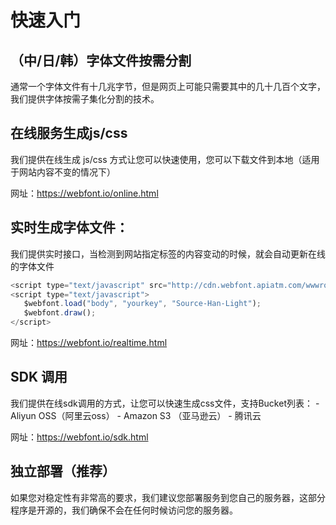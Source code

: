 # 快速入门

## （中/日/韩）字体文件按需分割
通常一个字体文件有十几兆字节，但是网页上可能只需要其中的几十几百个文字，我们提供字体按需子集化分割的技术。

## 在线服务生成js/css
我们提供在线生成 js/css 方式让您可以快速使用，您可以下载文件到本地（适用于网站内容不变的情况下）

网址：https://webfont.io/online.html
## 实时生成字体文件：
我们提供实时接口，当检测到网站指定标签的内容变动的时候，就会自动更新在线的字体文件
``` javascript
<script type="text/javascript" src="http://cdn.webfont.apiatm.com/wwwroot/js/wf/webfont.api.min.js"></script>
<script type="text/javascript">
   $webfont.load("body", "yourkey", "Source-Han-Light");
   $webfont.draw();
</script>
```
网址：https://webfont.io/realtime.html

## SDK 调用
我们提供在线sdk调用的方式，让您可以快速生成css文件，支持Bucket列表：
    - Aliyun OSS（阿里云oss）
    - Amazon S3 （亚马逊云）
    - 腾讯云

网址：https://webfont.io/sdk.html
## 独立部署（推荐）
如果您对稳定性有非常高的要求，我们建议您部署服务到您自己的服务器，这部分程序是开源的，我们确保不会在任何时候访问您的服务器。